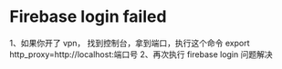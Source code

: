 # Firebase login failed


1、如果你开了 vpn， 找到控制台，拿到端口，执行这个命令 export http_proxy=http://localhost:端口号
2、再次执行 firebase login 问题解决
